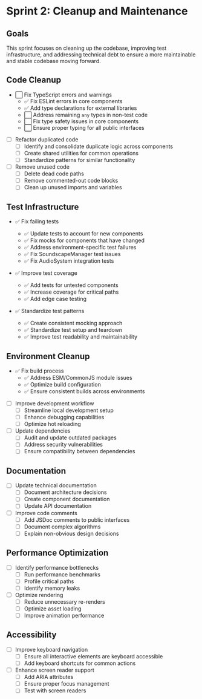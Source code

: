 # Sprint 2: Cleanup and Maintenance

## Goals
This sprint focuses on cleaning up the codebase, improving test infrastructure, and addressing technical debt to ensure a more maintainable and stable codebase moving forward.

## Code Cleanup

- ⬜ Fix TypeScript errors and warnings
  - ✅ Fix ESLint errors in core components
  - ✅ Add type declarations for external libraries
  - ⬜ Address remaining `any` types in non-test code
  - ⬜ Fix type safety issues in core components
  - ⬜ Ensure proper typing for all public interfaces

- [ ] Refactor duplicated code
  - [ ] Identify and consolidate duplicate logic across components
  - [ ] Create shared utilities for common operations
  - [ ] Standardize patterns for similar functionality

- [ ] Remove unused code
  - [ ] Delete dead code paths
  - [ ] Remove commented-out code blocks
  - [ ] Clean up unused imports and variables

## Test Infrastructure

- ✅ Fix failing tests
  - ✅ Update tests to account for new components
  - ✅ Fix mocks for components that have changed
  - ✅ Address environment-specific test failures
  - ✅ Fix SoundscapeManager test issues
  - ✅ Fix AudioSystem integration tests

- ✅ Improve test coverage
  - ✅ Add tests for untested components
  - ✅ Increase coverage for critical paths
  - ✅ Add edge case testing

- ✅ Standardize test patterns
  - ✅ Create consistent mocking approach
  - ✅ Standardize test setup and teardown
  - ✅ Improve test readability and maintainability

## Environment Cleanup

- ✅ Fix build process
  - ✅ Address ESM/CommonJS module issues
  - ✅ Optimize build configuration
  - ✅ Ensure consistent builds across environments

- [ ] Improve development workflow
  - [ ] Streamline local development setup
  - [ ] Enhance debugging capabilities
  - [ ] Optimize hot reloading

- [ ] Update dependencies
  - [ ] Audit and update outdated packages
  - [ ] Address security vulnerabilities
  - [ ] Ensure compatibility between dependencies

## Documentation

- [ ] Update technical documentation
  - [ ] Document architecture decisions
  - [ ] Create component documentation
  - [ ] Update API documentation

- [ ] Improve code comments
  - [ ] Add JSDoc comments to public interfaces
  - [ ] Document complex algorithms
  - [ ] Explain non-obvious design decisions

## Performance Optimization

- [ ] Identify performance bottlenecks
  - [ ] Run performance benchmarks
  - [ ] Profile critical paths
  - [ ] Identify memory leaks

- [ ] Optimize rendering
  - [ ] Reduce unnecessary re-renders
  - [ ] Optimize asset loading
  - [ ] Improve animation performance

## Accessibility

- [ ] Improve keyboard navigation
  - [ ] Ensure all interactive elements are keyboard accessible
  - [ ] Add keyboard shortcuts for common actions

- [ ] Enhance screen reader support
  - [ ] Add ARIA attributes
  - [ ] Ensure proper focus management
  - [ ] Test with screen readers
